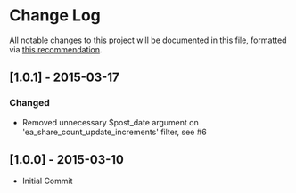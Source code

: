 # Change Log
All notable changes to this project will be documented in this file, formatted via [this recommendation](http://keepachangelog.com/).

## [1.0.1] - 2015-03-17
### Changed
- Removed unnecessary $post_date argument on 'ea_share_count_update_increments' filter, see #6

## [1.0.0] - 2015-03-10
- Initial Commit
